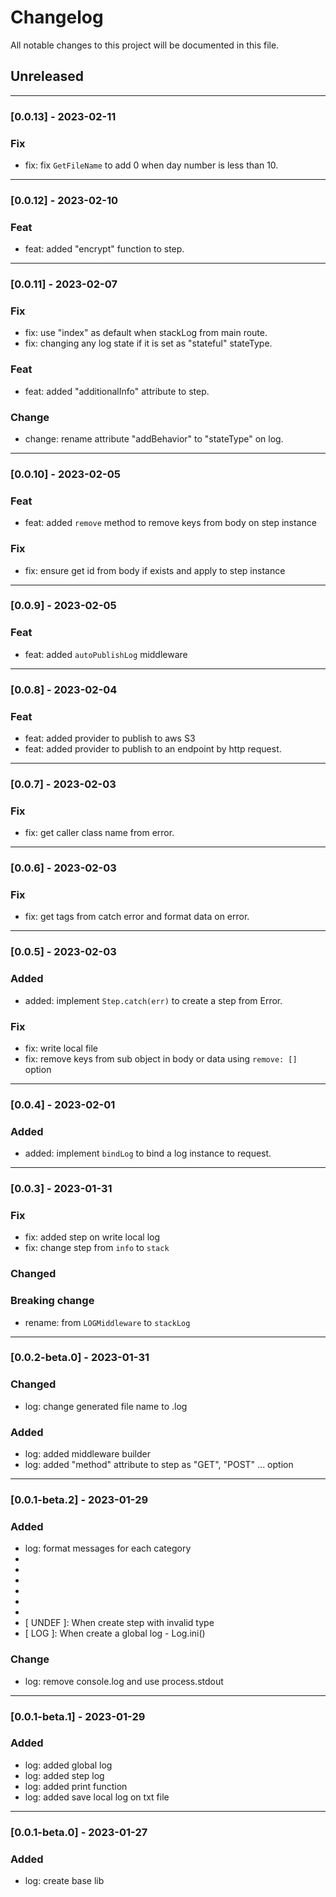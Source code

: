 # Changelog

All notable changes to this project will be documented in this file.

## Unreleased

---

### [0.0.13] - 2023-02-11
### Fix

- fix: fix `GetFileName` to add 0 when day number is less than 10.

---

### [0.0.12] - 2023-02-10
### Feat

- feat: added "encrypt" function to step.

---

### [0.0.11] - 2023-02-07

### Fix

- fix: use "index" as default when stackLog from main route.
- fix: changing any log state if it is set as "stateful" stateType.

### Feat

- feat: added "additionalInfo" attribute to step.

### Change

- change: rename attribute "addBehavior" to "stateType" on log.

---

### [0.0.10] - 2023-02-05

### Feat

- feat: added `remove` method to remove keys from body on step instance

### Fix

- fix: ensure get id from body if exists and apply to step instance

---

### [0.0.9] - 2023-02-05

### Feat

- feat: added `autoPublishLog` middleware

---

### [0.0.8] - 2023-02-04

### Feat

- feat: added provider to publish to aws S3
- feat: added provider to publish to an endpoint by http request.

---

### [0.0.7] - 2023-02-03

### Fix

- fix: get caller class name from error.

---

### [0.0.6] - 2023-02-03

### Fix

- fix: get tags from catch error and format data on error.

---

### [0.0.5] - 2023-02-03

### Added

- added: implement `Step.catch(err)` to create a step from Error.

### Fix

- fix: write local file
- fix: remove keys from sub object in body or data using `remove: []` option

---

### [0.0.4] - 2023-02-01

### Added

- added: implement `bindLog` to bind a log instance to request.

---

### [0.0.3] - 2023-01-31

### Fix

- fix: added step on write local log
- fix: change step from `info` to `stack`

### Changed
### Breaking change

- rename: from `LOGMiddleware` to `stackLog`

---

### [0.0.2-beta.0] - 2023-01-31

### Changed

- log: change generated file name to .log

### Added

- log: added middleware builder
- log: added "method" attribute to step as "GET", "POST" ... option

---

### [0.0.1-beta.2] - 2023-01-29

### Added

- log: format messages for each category
- [ ERROR ]: Step.error(props)
- [ DEBUG ]: Step.debug(props)
- [ INFO  ]: Step.info(props)
- [ FATAL ]: Step.fatal(props)
- [ WARN  ]: Step.warn(props)
- [ STACK ]: Step.stack(props)
- [ UNDEF ]: When create step with invalid type
- [ LOG   ]: When create a global log - Log.ini()

### Change

- log: remove console.log and use process.stdout

---

### [0.0.1-beta.1] - 2023-01-29

### Added

- log: added global log
- log: added step log
- log: added print function
- log: added save local log on txt file

---

### [0.0.1-beta.0] - 2023-01-27

### Added

- log: create base lib
